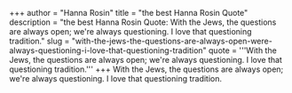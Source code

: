 +++
author = "Hanna Rosin"
title = "the best Hanna Rosin Quote"
description = "the best Hanna Rosin Quote: With the Jews, the questions are always open; we're always questioning. I love that questioning tradition."
slug = "with-the-jews-the-questions-are-always-open-were-always-questioning-i-love-that-questioning-tradition"
quote = '''With the Jews, the questions are always open; we're always questioning. I love that questioning tradition.'''
+++
With the Jews, the questions are always open; we're always questioning. I love that questioning tradition.
